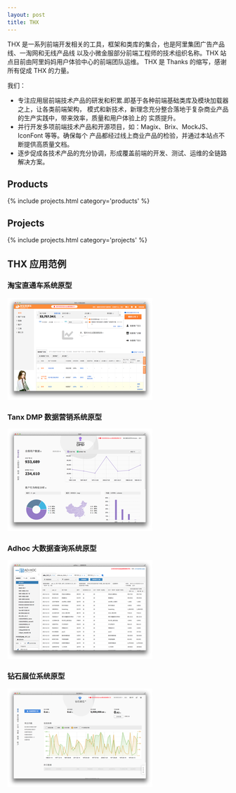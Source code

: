 ```yaml
---
layout: post
title: THX
---
```


THX 是一系列前端开发相关的工具，框架和类库的集合，也是阿里集团广告产品线、一淘网和无线产品线
以及小微金服部分前端工程师的技术组织名称。THX 站点目前由阿里妈妈用户体验中心的前端团队运维。
THX 是 Thanks 的缩写，感谢所有促成 THX 的力量。

我们：

- 专注应用层前端技术产品的研发和积累.即基于各种前端基础类库及模块加载器之上，让各类前端架构，
  模式和新技术，新理念充分整合落地于复杂商业产品的生产实践中，带来效率，质量和用户体验上的
  实质提升。
- 并行开发多项前端技术产品和开源项目，如：Magix、Brix、MockJS、IconFont 等等。确保每个
  产品都经过线上商业产品的检验，并通过本站点不断提供高质量文档。
- 逐步促成各技术产品的充分协调，形成覆盖前端的开发、测试、运维的全链路解决方案。

## Products

{% include projects.html category='products' %}

## Projects

{% include projects.html category='projects' %}

## THX 应用范例

<div class="supporting-biz justify dib-box">
  <div class="biz dib">
    <h3>淘宝直通车系统原型</h3>
    <a href="http://thx.tbsite.net/bp_demo"><img src="/assets/img/biz/bp.png"></a>
  </div>
  <div class="biz dib">
    <h3>Tanx DMP 数据营销系统原型</h3>
    <a href="http://thx.tbsite.net/dmp_demo"><img src="/assets/img/biz/dmp.png"></a>
  </div>
  <div class="biz dib">
    <h3>Adhoc 大数据查询系统原型</h3>
    <a href="http://thx.tbsite.net/adhoc_demo"><img src="/assets/img/biz/adhoc.png"></a>
  </div>
  <div class="biz dib">
    <h3>钻石展位系统原型</h3>
    <a href="http://thx.tbsite.net/zuanshi_demo"><img src="/assets/img/biz/zuanshi.png"></a>
  </div>
</div>
